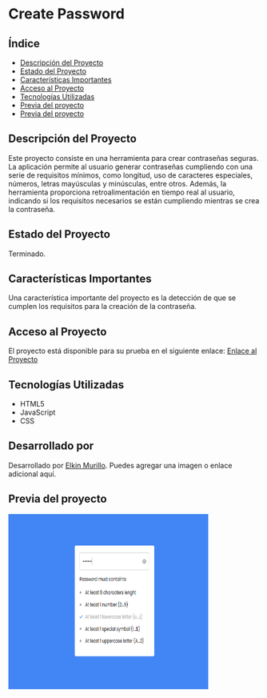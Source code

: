 # Create Password

## Índice

- [Descripción del Proyecto](#descripción-del-proyecto)
- [Estado del Proyecto](#estado-del-proyecto)
- [Características Importantes](#características-importantes)
- [Acceso al Proyecto](#acceso-al-proyecto)
- [Tecnologías Utilizadas](#tecnologías-utilizadas)
- [Previa del proyecto](#desarrollado-por)
- [Previa del proyecto](#Previa-del-proyecto)

## Descripción del Proyecto

Este proyecto consiste en una herramienta para crear contraseñas seguras. La aplicación permite al usuario generar contraseñas cumpliendo con una serie de requisitos mínimos, como longitud, uso de caracteres especiales, números, letras mayúsculas y minúsculas, entre otros. Además, la herramienta proporciona retroalimentación en tiempo real al usuario, indicando si los requisitos necesarios se están cumpliendo mientras se crea la contraseña.

## Estado del Proyecto

Terminado.

## Características Importantes

Una característica importante del proyecto es la detección de que se cumplen los requisitos para la creación de la contraseña.

## Acceso al Proyecto

El proyecto está disponible para su prueba en el siguiente enlace: [Enlace al Proyecto](https://rammsteinlion.github.io/createPassword/)

## Tecnologías Utilizadas

- HTML5
- JavaScript
- CSS

## Desarrollado por

Desarrollado por [Elkin Murillo](https://github.com/Rammsteinlion). Puedes agregar una imagen o enlace adicional aquí.

## Previa del proyecto

<img src="image.png" height="350px" width="400px"/>
